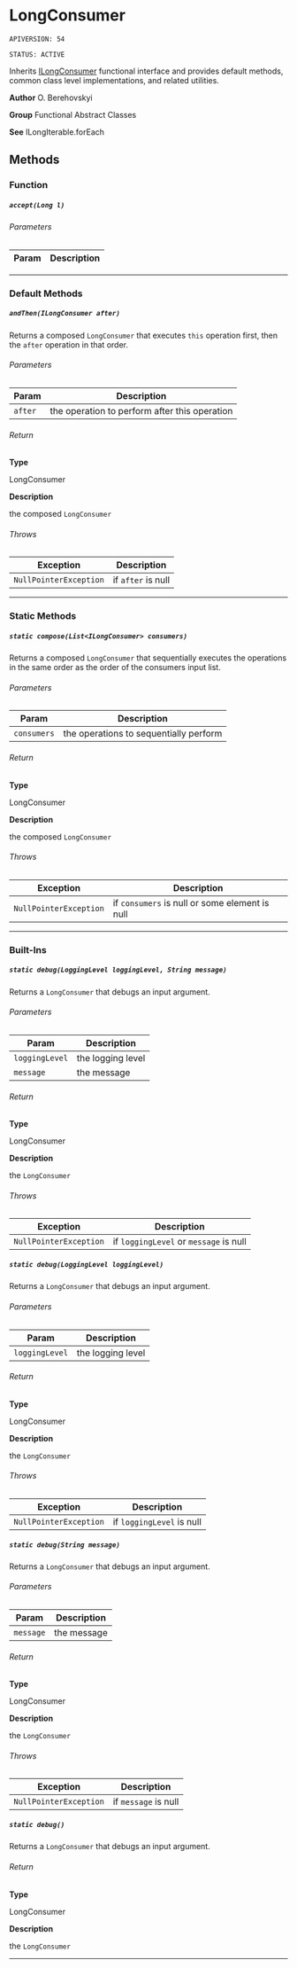 # LongConsumer

`APIVERSION: 54`

`STATUS: ACTIVE`

Inherits [ILongConsumer](/docs/Functional-Interfaces/ILongConsumer.md) functional interface and provides default methods, common class level implementations, and related utilities.


**Author** O. Berehovskyi


**Group** Functional Abstract Classes


**See** ILongIterable.forEach

## Methods
### Function
##### `accept(Long l)`
###### Parameters
|Param|Description|
|---|---|

---
### Default Methods
##### `andThen(ILongConsumer after)`

Returns a composed `LongConsumer` that executes `this` operation first, then the `after` operation in that order.

###### Parameters
|Param|Description|
|---|---|
|`after`|the operation to perform after this operation|

###### Return

**Type**

LongConsumer

**Description**

the composed `LongConsumer`

###### Throws
|Exception|Description|
|---|---|
|`NullPointerException`|if `after` is null|

---
### Static Methods
##### `static compose(List<ILongConsumer> consumers)`

Returns a composed `LongConsumer` that sequentially executes the operations in the same order as the order of the consumers input list.

###### Parameters
|Param|Description|
|---|---|
|`consumers`|the operations to sequentially perform|

###### Return

**Type**

LongConsumer

**Description**

the composed `LongConsumer`

###### Throws
|Exception|Description|
|---|---|
|`NullPointerException`|if `consumers` is null or some element is null|

---
### Built-Ins
##### `static debug(LoggingLevel loggingLevel, String message)`

Returns a `LongConsumer` that debugs an input argument.

###### Parameters
|Param|Description|
|---|---|
|`loggingLevel`|the logging level|
|`message`|the message|

###### Return

**Type**

LongConsumer

**Description**

the `LongConsumer`

###### Throws
|Exception|Description|
|---|---|
|`NullPointerException`|if `loggingLevel` or `message` is null|

##### `static debug(LoggingLevel loggingLevel)`

Returns a `LongConsumer` that debugs an input argument.

###### Parameters
|Param|Description|
|---|---|
|`loggingLevel`|the logging level|

###### Return

**Type**

LongConsumer

**Description**

the `LongConsumer`

###### Throws
|Exception|Description|
|---|---|
|`NullPointerException`|if `loggingLevel` is null|

##### `static debug(String message)`

Returns a `LongConsumer` that debugs an input argument.

###### Parameters
|Param|Description|
|---|---|
|`message`|the message|

###### Return

**Type**

LongConsumer

**Description**

the `LongConsumer`

###### Throws
|Exception|Description|
|---|---|
|`NullPointerException`|if `message` is null|

##### `static debug()`

Returns a `LongConsumer` that debugs an input argument.

###### Return

**Type**

LongConsumer

**Description**

the `LongConsumer`

---
